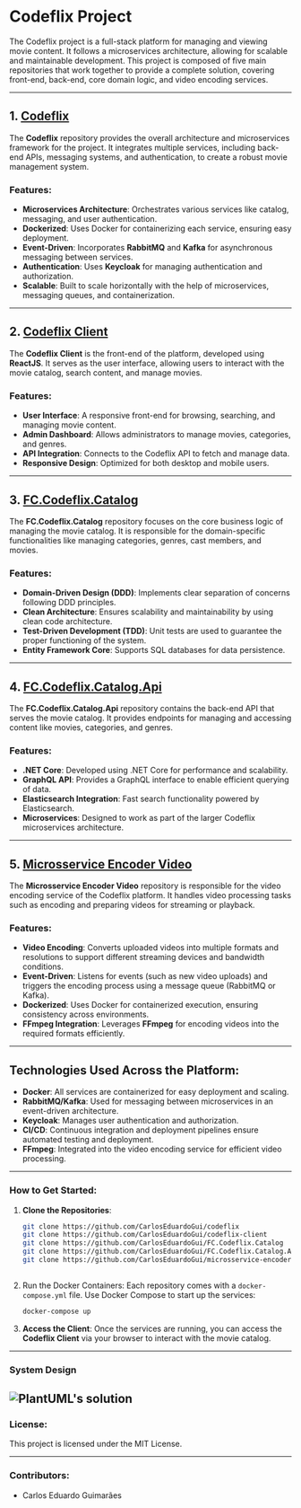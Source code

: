 # Codeflix Project

The Codeflix project is a full-stack platform for managing and viewing movie content. It follows a microservices architecture, allowing for scalable and maintainable development. This project is composed of five main repositories that work together to provide a complete solution, covering front-end, back-end, core domain logic, and video encoding services.

---

## 1. [Codeflix](https://github.com/CarlosEduardoGui/codeflix)
The **Codeflix** repository provides the overall architecture and microservices framework for the project. It integrates multiple services, including back-end APIs, messaging systems, and authentication, to create a robust movie management system.

### Features:
- **Microservices Architecture**: Orchestrates various services like catalog, messaging, and user authentication.
- **Dockerized**: Uses Docker for containerizing each service, ensuring easy deployment.
- **Event-Driven**: Incorporates **RabbitMQ** and **Kafka** for asynchronous messaging between services.
- **Authentication**: Uses **Keycloak** for managing authentication and authorization.
- **Scalable**: Built to scale horizontally with the help of microservices, messaging queues, and containerization.

---

## 2. [Codeflix Client](https://github.com/CarlosEduardoGui/codeflix-client)
The **Codeflix Client** is the front-end of the platform, developed using **ReactJS**. It serves as the user interface, allowing users to interact with the movie catalog, search content, and manage movies.

### Features:
- **User Interface**: A responsive front-end for browsing, searching, and managing movie content.
- **Admin Dashboard**: Allows administrators to manage movies, categories, and genres.
- **API Integration**: Connects to the Codeflix API to fetch and manage data.
- **Responsive Design**: Optimized for both desktop and mobile users.

---

## 3. [FC.Codeflix.Catalog](https://github.com/CarlosEduardoGui/FC.Codeflix.Catalog)
The **FC.Codeflix.Catalog** repository focuses on the core business logic of managing the movie catalog. It is responsible for the domain-specific functionalities like managing categories, genres, cast members, and movies.

### Features:
- **Domain-Driven Design (DDD)**: Implements clear separation of concerns following DDD principles.
- **Clean Architecture**: Ensures scalability and maintainability by using clean code architecture.
- **Test-Driven Development (TDD)**: Unit tests are used to guarantee the proper functioning of the system.
- **Entity Framework Core**: Supports SQL databases for data persistence.

---

## 4. [FC.Codeflix.Catalog.Api](https://github.com/CarlosEduardoGui/FC.Codeflix.Catalog.Api)
The **FC.Codeflix.Catalog.Api** repository contains the back-end API that serves the movie catalog. It provides endpoints for managing and accessing content like movies, categories, and genres.

### Features:
- **.NET Core**: Developed using .NET Core for performance and scalability.
- **GraphQL API**: Provides a GraphQL interface to enable efficient querying of data.
- **Elasticsearch Integration**: Fast search functionality powered by Elasticsearch.
- **Microservices**: Designed to work as part of the larger Codeflix microservices architecture.

---

## 5. [Microsservice Encoder Video](https://github.com/CarlosEduardoGui/microsservice-encoder-video)
The **Microsservice Encoder Video** repository is responsible for the video encoding service of the Codeflix platform. It handles video processing tasks such as encoding and preparing videos for streaming or playback.

### Features:
- **Video Encoding**: Converts uploaded videos into multiple formats and resolutions to support different streaming devices and bandwidth conditions.
- **Event-Driven**: Listens for events (such as new video uploads) and triggers the encoding process using a message queue (RabbitMQ or Kafka).
- **Dockerized**: Uses Docker for containerized execution, ensuring consistency across environments.
- **FFmpeg Integration**: Leverages **FFmpeg** for encoding videos into the required formats efficiently.

---

## Technologies Used Across the Platform:
- **Docker**: All services are containerized for easy deployment and scaling.
- **RabbitMQ/Kafka**: Used for messaging between microservices in an event-driven architecture.
- **Keycloak**: Manages user authentication and authorization.
- **CI/CD**: Continuous integration and deployment pipelines ensure automated testing and deployment.
- **FFmpeg**: Integrated into the video encoding service for efficient video processing.

---

### How to Get Started:
1. **Clone the Repositories**:
   ```bash
   git clone https://github.com/CarlosEduardoGui/codeflix
   git clone https://github.com/CarlosEduardoGui/codeflix-client
   git clone https://github.com/CarlosEduardoGui/FC.Codeflix.Catalog
   git clone https://github.com/CarlosEduardoGui/FC.Codeflix.Catalog.Api
   git clone https://github.com/CarlosEduardoGui/microsservice-encoder-video
  

2. Run the Docker Containers: Each repository comes with a ```docker-compose.yml``` file. Use Docker Compose to start up the services:
   ```bash
   docker-compose up
   ```
3. **Access the Client**: Once the services are running, you can access the **Codeflix Client** via your browser to interact with the movie catalog.

---

### System Design
![PlantUML's solution](https://github.com/CarlosEduardoGui/FC.Codeflix.Catalog/assets/43711772/d8979056-d3f8-487b-acd7-27ebe8aee140)
---

### License:
This project is licensed under the MIT License.

---

### Contributors:
 - Carlos Eduardo Guimarães
